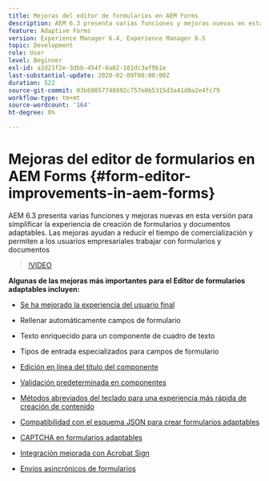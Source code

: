 ```yaml
---
title: Mejoras del editor de formularios en AEM Forms
description: AEM 6.3 presenta varias funciones y mejoras nuevas en esta versión para simplificar la experiencia de creación de formularios y documentos adaptables. Las mejoras ayudan a reducir el tiempo de comercialización y permiten a los usuarios empresariales trabajar con formularios y documentos
feature: Adaptive Forms
version: Experience Manager 6.4, Experience Manager 6.5
topic: Development
role: User
level: Beginner
exl-id: a2d21f2e-3dbb-454f-8a02-101dc3af9b1e
last-substantial-update: 2020-02-09T00:00:00Z
duration: 522
source-git-commit: 03b68057748892c757e0b5315d3a41d0a2e4fc79
workflow-type: tm+mt
source-wordcount: '164'
ht-degree: 0%

---
```


# Mejoras del editor de formularios en AEM Forms {#form-editor-improvements-in-aem-forms}

AEM 6.3 presenta varias funciones y mejoras nuevas en esta versión para simplificar la experiencia de creación de formularios y documentos adaptables. Las mejoras ayudan a reducir el tiempo de comercialización y permiten a los usuarios empresariales trabajar con formularios y documentos

>[!VIDEO](https://video.tv.adobe.com/v/19500?quality=12&learn=on)

**Algunas de las mejoras más importantes para el Editor de formularios adaptables incluyen:**

* [Se ha mejorado la experiencia del usuario final](https://helpx.adobe.com/aem-forms/6-3/introduction-forms-authoring.html)

* Rellenar automáticamente campos de formulario
* Texto enriquecido para un componente de cuadro de texto
* Tipos de entrada especializados para campos de formulario

* [Edición en línea del título del componente](https://helpx.adobe.com/aem-forms/6-3/introduction-forms-authoring.html)
* [Validación predeterminada en componentes](https://helpx.adobe.com/aem-forms/6-3/introduction-forms-authoring.html)
* [Métodos abreviados del teclado para una experiencia más rápida de creación de contenido](https://helpx.adobe.com/aem-forms/6-3/keyboard-shortcuts.html#AdaptiveFormEditor)
* [Compatibilidad con el esquema JSON para crear formularios adaptables](https://helpx.adobe.com/aem-forms/6-3/adaptive-form-json-schema-form-model.html)
* [CAPTCHA en formularios adaptables](https://helpx.adobe.com/aem-forms/6-3/captcha-adaptive-forms.html)
* [Integración mejorada con Acrobat Sign](https://helpx.adobe.com/aem-forms/6-3/working-with-adobe-sign.html)
* [Envíos asincrónicos de formularios](https://helpx.adobe.com/aem-forms/6-3/asynchronous-submissions-adaptive-forms.html)
